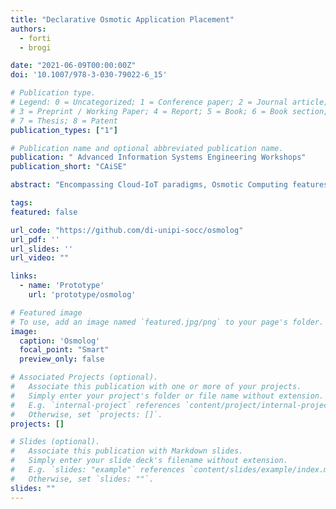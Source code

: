```yaml
---
title: "Declarative Osmotic Application Placement"
authors:
  - forti
  - brogi

date: "2021-06-09T00:00:00Z"
doi: '10.1007/978-3-030-79022-6_15'

# Publication type.
# Legend: 0 = Uncategorized; 1 = Conference paper; 2 = Journal article;
# 3 = Preprint / Working Paper; 4 = Report; 5 = Book; 6 = Book section;
# 7 = Thesis; 8 = Patent
publication_types: ["1"]

# Publication name and optional abbreviated publication name.
publication: " Advanced Information Systems Engineering Workshops"
publication_short: "CAiSE"

abstract: "Encompassing Cloud-IoT paradigms, Osmotic Computing features the management of IoT microelements (MELs), i.e. computation units (e.g. services, programs) that are available in different versions to compose adaptive IoT applications. New techniques are then needed to decide where to place MELs and which of the available versions to deploy, considering both infrastructure resource availability and Quality of Service (e.g. latency, costs) of the whole application. In this article, we tackle such an open challenge by proposing a declarative methodology in support of the placement of osmotic MELs."

tags:
featured: false

url_code: "https://github.com/di-unipi-socc/osmolog"
url_pdf: ''
url_slides: ''
url_video: ""

links:
  - name: 'Prototype'
    url: 'prototype/osmolog'

# Featured image
# To use, add an image named `featured.jpg/png` to your page's folder. 
image:
  caption: 'Osmolog'
  focal_point: "Smart"
  preview_only: false

# Associated Projects (optional).
#   Associate this publication with one or more of your projects.
#   Simply enter your project's folder or file name without extension.
#   E.g. `internal-project` references `content/project/internal-project/index.md`.
#   Otherwise, set `projects: []`.
projects: []

# Slides (optional).
#   Associate this publication with Markdown slides.
#   Simply enter your slide deck's filename without extension.
#   E.g. `slides: "example"` references `content/slides/example/index.md`.
#   Otherwise, set `slides: ""`.
slides: ""
---
```

